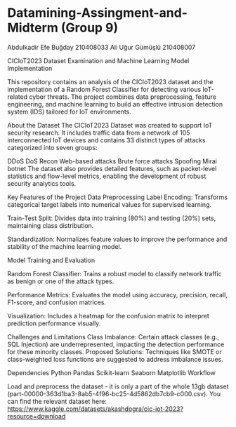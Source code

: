 # Datamining-Assingment-and-Midterm (Group 9)
Abdulkadir Efe Buğday 210408033
Ali Uğur Gümüşlü 210408007

CICIoT2023 Dataset Examination and Machine Learning Model Implementation

This repository contains an analysis of the CICIoT2023 dataset and the implementation of a Random Forest Classifier for detecting various IoT-related cyber threats. The project combines data preprocessing, feature engineering, and machine learning to build an effective intrusion detection system (IDS) tailored for IoT environments.

About the Dataset
The CICIoT2023 Dataset was created to support IoT security research. It includes traffic data from a network of 105 interconnected IoT devices and contains 33 distinct types of attacks categorized into seven groups:

DDoS
DoS
Recon
Web-based attacks
Brute force attacks
Spoofing
Mirai botnet
The dataset also provides detailed features, such as packet-level statistics and flow-level metrics, enabling the development of robust security analytics tools.

Key Features of the Project
Data Preprocessing
Label Encoding: Transforms categorical target labels into numerical values for supervised learning.

Train-Test Split: Divides data into training (80%) and testing (20%) sets, maintaining class distribution.

Standardization: Normalizes feature values to improve the performance and stability of the machine learning model.

Model Training and Evaluation

Random Forest Classifier: Trains a robust model to classify network traffic as benign or one of the attack types.

Performance Metrics: Evaluates the model using accuracy, precision, recall, F1-score, and confusion matrices.

Visualization: Includes a heatmap for the confusion matrix to interpret prediction performance visually.

Challenges and Limitations
Class Imbalance: Certain attack classes (e.g., SQL Injection) are underrepresented, impacting the detection performance for these minority classes.
Proposed Solutions: Techniques like SMOTE or class-weighted loss functions are suggested to address imbalance issues.

Dependencies
Python
Pandas
Scikit-learn
Seaborn
Matplotlib
Workflow

Load and preprocess the dataset - it is only a part of the whole 13gb dataset (part-00000-363d1ba3-8ab5-4f96-bc25-4d5862db7cb9-c000.csv). 
You can find the relevant dataset here: https://www.kaggle.com/datasets/akashdogra/cic-iot-2023?resource=download
